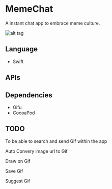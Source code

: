 # MemeChat

A instant chat app to embrace meme culture.

![alt tag](https://github.com/xxdd13/IOS---MemeChat/blob/master/2.gif)

## Language
- Swift

## APIs


## Dependencies
- Gifu
- CocoaPod


## TODO
To be able to search and send Gif within the app

Auto Convery image url to Gif

Draw on Gif

Save Gif

Suggest Gif
